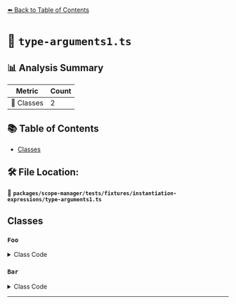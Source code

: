 [⬅️ Back to Table of Contents](../../../../../index.md)

# 📄 `type-arguments1.ts`

## 📊 Analysis Summary

| Metric | Count |
|--------|-------|
| 🧱 Classes | 2 |

## 📚 Table of Contents

- [Classes](#classes)

## 🛠️ File Location:
📂 **`packages/scope-manager/tests/fixtures/instantiation-expressions/type-arguments1.ts`**

## Classes

### `Foo`

<details><summary>Class Code</summary>

```ts
class Foo<T> {
  value: T;
}
```
</details>

### `Bar`

<details><summary>Class Code</summary>

```ts
class Bar<T> {
  foo = Foo<T>;
}
```
</details>


---